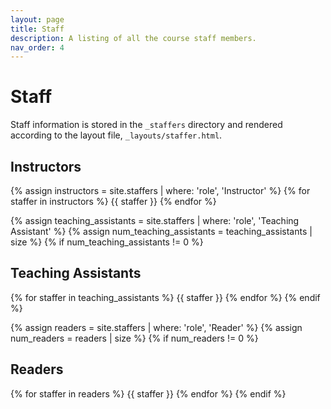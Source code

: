 ```yaml
---
layout: page
title: Staff
description: A listing of all the course staff members.
nav_order: 4
---
```


# Staff

Staff information is stored in the `_staffers` directory and rendered according to the layout file, `_layouts/staffer.html`.

## Instructors

{% assign instructors = site.staffers | where: 'role', 'Instructor' %}
{% for staffer in instructors %}
{{ staffer }}
{% endfor %}

{% assign teaching_assistants = site.staffers | where: 'role', 'Teaching Assistant' %}
{% assign num_teaching_assistants = teaching_assistants | size %}
{% if num_teaching_assistants != 0 %}

## Teaching Assistants

{% for staffer in teaching_assistants %}
{{ staffer }}
{% endfor %}
{% endif %}

{% assign readers = site.staffers | where: 'role', 'Reader' %}
{% assign num_readers = readers | size %}
{% if num_readers != 0 %}

## Readers

{% for staffer in readers %}
{{ staffer }}
{% endfor %}
{% endif %}
